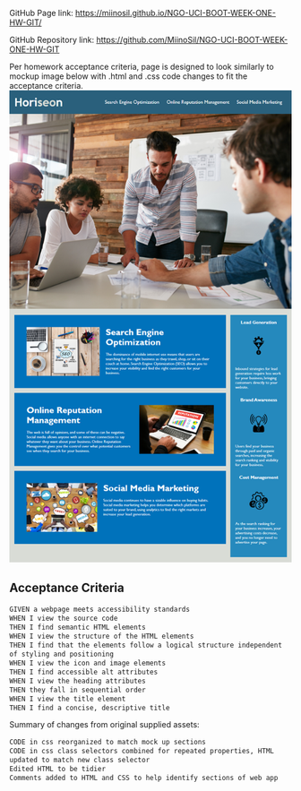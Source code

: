 GitHub Page link: https://miinosil.github.io/NGO-UCI-BOOT-WEEK-ONE-HW-GIT/

GitHub Repository link: https://github.com/MiinoSil/NGO-UCI-BOOT-WEEK-ONE-HW-GIT

Per homework acceptance criteria, page is designed to look similarly to mockup image below with .html and .css code changes to fit the acceptance criteria.
![Horiseon web app mockup image](./assets/images/01-html-css-git-homework-demo.png)

## Acceptance Criteria

```
GIVEN a webpage meets accessibility standards
WHEN I view the source code
THEN I find semantic HTML elements
WHEN I view the structure of the HTML elements
THEN I find that the elements follow a logical structure independent of styling and positioning
WHEN I view the icon and image elements
THEN I find accessible alt attributes
WHEN I view the heading attributes
THEN they fall in sequential order
WHEN I view the title element
THEN I find a concise, descriptive title
```

Summary of changes from original supplied assets:
```
CODE in css reorganized to match mock up sections
CODE in css class selectors combined for repeated properties, HTML updated to match new class selector
Edited HTML to be tidier
Comments added to HTML and CSS to help identify sections of web app
```
